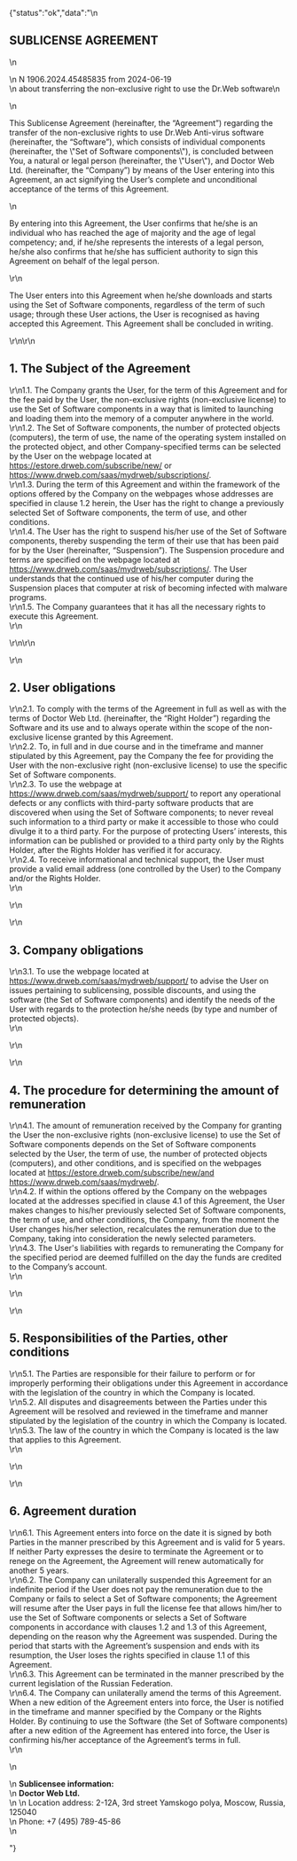 {"status":"ok","data":"\\n

SUBLICENSE AGREEMENT
--------------------

\\n

\\n N 1906.2024.45485835 from 2024-06-19  
\\n about transferring the non-exclusive right to use the Dr.Web software\\n

\\n

This Sublicense Agreement (hereinafter, the “Agreement”) regarding the transfer of the non-exclusive rights to use Dr.Web Anti-virus software (hereinafter, the “Software”), which consists of individual components (hereinafter, the \\"Set of Software components\\"), is concluded between You, a natural or legal person (hereinafter, the \\"User\\"), and Doctor Web Ltd. (hereinafter, the “Company”) by means of the User entering into this Agreement, an act signifying the User’s complete and unconditional acceptance of the terms of this Agreement.

\\n

By entering into this Agreement, the User confirms that he/she is an individual who has reached the age of majority and the age of legal competency; and, if he/she represents the interests of a legal person, he/she also confirms that he/she has sufficient authority to sign this Agreement on behalf of the legal person.

\\r\\n

The User enters into this Agreement when he/she downloads and starts using the Set of Software components, regardless of the term of such usage; through these User actions, the User is recognised as having accepted this Agreement. This Agreement shall be concluded in writing.

\\r\\n\\r\\n

1\. The Subject of the Agreement
--------------------------------

  
\\r\\n1.1. The Company grants the User, for the term of this Agreement and for the fee paid by the User, the non-exclusive rights (non-exclusive license) to use the Set of Software components in a way that is limited to launching and loading them into the memory of a computer anywhere in the world.  
\\r\\n1.2. The Set of Software components, the number of protected objects (computers), the term of use, the name of the operating system installed on the protected object, and other Company-specified terms can be selected by the User on the webpage located at https://estore.drweb.com/subscribe/new/ or https://www.drweb.com/saas/mydrweb/subscriptions/.  
\\r\\n1.3. During the term of this Agreement and within the framework of the options offered by the Company on the webpages whose addresses are specified in clause 1.2 herein, the User has the right to change a previously selected Set of Software components, the term of use, and other conditions.  
\\r\\n1.4. The User has the right to suspend his/her use of the Set of Software components, thereby suspending the term of their use that has been paid for by the User (hereinafter, “Suspension”). The Suspension procedure and terms are specified on the webpage located at https://www.drweb.com/saas/mydrweb/subscriptions/. The User understands that the continued use of his/her computer during the Suspension places that computer at risk of becoming infected with malware programs.  
\\r\\n1.5. The Company guarantees that it has all the necessary rights to execute this Agreement.  
\\r\\n

\\r\\n\\r\\n

\\r\\n

2\. User obligations
--------------------

  
\\r\\n2.1. To comply with the terms of the Agreement in full as well as with the terms of Doctor Web Ltd. (hereinafter, the “Right Holder”) regarding the Software and its use and to always operate within the scope of the non-exclusive license granted by this Agreement.  
\\r\\n2.2. To, in full and in due course and in the timeframe and manner stipulated by this Agreement, pay the Company the fee for providing the User with the non-exclusive right (non-exclusive license) to use the specific Set of Software components.  
\\r\\n2.3. To use the webpage at https://www.drweb.com/saas/mydrweb/support/ to report any operational defects or any conflicts with third-party software products that are discovered when using the Set of Software components; to never reveal such information to a third party or make it accessible to those who could divulge it to a third party. For the purpose of protecting Users’ interests, this information can be published or provided to a third party only by the Rights Holder, after the Rights Holder has verified it for accuracy.  
\\r\\n2.4. To receive informational and technical support, the User must provide a valid email address (one controlled by the User) to the Company and/or the Rights Holder.  
\\r\\n

\\r\\n

\\r\\n

3\. Company obligations
-----------------------

  
\\r\\n3.1. To use the webpage located at https://www.drweb.com/saas/mydrweb/support/ to advise the User on issues pertaining to sublicensing, possible discounts, and using the software (the Set of Software components) and identify the needs of the User with regards to the protection he/she needs (by type and number of protected objects).  
\\r\\n

\\r\\n

\\r\\n

4\. The procedure for determining the amount of remuneration
------------------------------------------------------------

  
\\r\\n4.1. The amount of remuneration received by the Company for granting the User the non-exclusive rights (non-exclusive license) to use the Set of Software components depends on the Set of Software components selected by the User, the term of use, the number of protected objects (computers), and other conditions, and is specified on the webpages located at https://estore.drweb.com/subscribe/new/and https://www.drweb.com/saas/mydrweb/.  
\\r\\n4.2. If within the options offered by the Company on the webpages located at the addresses specified in clause 4.1 of this Agreement, the User makes changes to his/her previously selected Set of Software components, the term of use, and other conditions, the Company, from the moment the User changes his/her selection, recalculates the remuneration due to the Company, taking into consideration the newly selected parameters.  
\\r\\n4.3. The User's liabilities with regards to remunerating the Company for the specified period are deemed fulfilled on the day the funds are credited to the Company’s account.  
\\r\\n

\\r\\n

\\r\\n

5\. Responsibilities of the Parties, other conditions
-----------------------------------------------------

  
\\r\\n5.1. The Parties are responsible for their failure to perform or for improperly performing their obligations under this Agreement in accordance with the legislation of the country in which the Company is located.  
\\r\\n5.2. All disputes and disagreements between the Parties under this Agreement will be resolved and reviewed in the timeframe and manner stipulated by the legislation of the country in which the Company is located.  
\\r\\n5.3. The law of the country in which the Company is located is the law that applies to this Agreement.  
\\r\\n

\\r\\n

\\r\\n

6\. Agreement duration
----------------------

  
\\r\\n6.1. This Agreement enters into force on the date it is signed by both Parties in the manner prescribed by this Agreement and is valid for 5 years. If neither Party expresses the desire to terminate the Agreement or to renege on the Agreement, the Agreement will renew automatically for another 5 years.  
\\r\\n6.2. The Company can unilaterally suspended this Agreement for an indefinite period if the User does not pay the remuneration due to the Company or fails to select a Set of Software components; the Agreement will resume after the User pays in full the license fee that allows him/her to use the Set of Software components or selects a Set of Software components in accordance with clauses 1.2 and 1.3 of this Agreement, depending on the reason why the Agreement was suspended. During the period that starts with the Agreement’s suspension and ends with its resumption, the User loses the rights specified in clause 1.1 of this Agreement.  
\\r\\n6.3. This Agreement can be terminated in the manner prescribed by the current legislation of the Russian Federation.  
\\r\\n6.4. The Company can unilaterally amend the terms of this Agreement. When a new edition of the Agreement enters into force, the User is notified in the timeframe and manner specified by the Company or the Rights Holder. By continuing to use the Software (the Set of Software components) after a new edition of the Agreement has entered into force, the User is confirming his/her acceptance of the Agreement’s terms in full.  
\\r\\n

\\n

\\n **Sublicensee information:**  
\\n **Doctor Web Ltd.**  
\\n \\n Location address: 2-12А, 3rd street Yamskogo polya, Moscow, Russia, 125040  
\\n Phone: +7 (495) 789-45-86  
\\n

"}